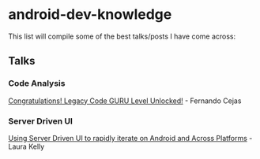 # android-dev-knowledge

This list will compile some of the best talks/posts I have come across:

## Talks

### Code Analysis 

[Congratulations! Legacy Code GURU Level Unlocked!](https://www.youtube.com/watch?v=kWQudcaPdQs&feature=youtu.be) - Fernando Cejas

### Server Driven UI

[Using Server Driven UI to rapidly iterate on Android and Across Platforms](https://youtu.be/f8j4CqImf0U) - Laura Kelly

